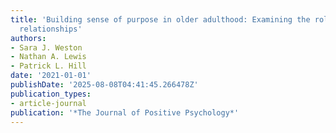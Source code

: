 ```yaml
---
title: 'Building sense of purpose in older adulthood: Examining the role of supportive
  relationships'
authors:
- Sara J. Weston
- Nathan A. Lewis
- Patrick L. Hill
date: '2021-01-01'
publishDate: '2025-08-08T04:41:45.266478Z'
publication_types:
- article-journal
publication: '*The Journal of Positive Psychology*'
---
```

